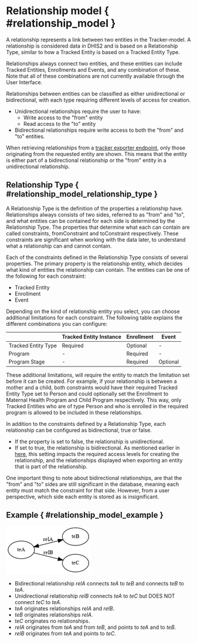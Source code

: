 # Relationship model { #relationship_model }
<!--DHIS2-SECTION-ID:relationship_model-->

A relationship represents a link between two entities in the Tracker-model. A
relationship is considered data in DHIS2 and is based on a Relationship Type,
similar to how a Tracked Entity is based on a Tracked Entity Type.

Relationships always connect two entities, and these entities can include Tracked
Entities, Enrollments and Events, and any combination of these. Note
that all of these combinations are not currently available through the User Interface.

Relationships between entities can be classified as either unidirectional or bidirectional, with each type requiring 
different levels of access for creation.

* Unidirectional relationships require the user to have:
    * Write access to the "from" entity
    * Read access to the "to" entity
* Bidirectional relationships require write access to both the "from" and "to" entities.

When retrieving relationships from a [tracker exporter endpoint](#webapi_tracker_export), only those originating from 
the requested entity are shown. This means that the entity is either part of a bidirectional relationship 
or the "from" entity in a unidirectional relationship.

## Relationship Type { #relationship_model_relationship_type }
<!--DHIS2-SECTION-ID:relationship_model_relationship_type-->

A Relationship Type is the definition of the properties a relationship have.
Relationships always consists of two sides, referred to as "from" and "to", and
what entities can be contained for each side is determined by the Relationship
Type. The properties that determine what each can contain are called
constraints, fromConstraint and toConstraint respectively. These constraints are
significant when working with the data later, to understand what a relationship
can and cannot contain.

Each of the constraints defined in the Relationship Type consists of several
properties. The primary property is the relationship entity, which decides what
kind of entities the relationship can contain. The entities can be one of the
following for each constraint:

* Tracked Entity
* Enrollment
* Event

Depending on the kind of relationship entity you select, you can choose
additional limitations for each constraint. The following table explains the
different combinations you can configure:

|                     | Tracked Entity Instance | Enrollment | Event    |
|---------------------|-------------------------|------------|----------|
| Tracked Entity Type | Required                | Optional   | -        |
| Program             | -                       | Required   | -        |
| Program Stage       | -                       | Required   | Optional |

These additional limitations, will require the entity to match the limitation
set before it can be created. For example, if your relationship is between a
mother and a child, both constraints would have their required Tracked Entity
Type set to Person and could optionally set the Enrollment to Maternal Health
Program and Child Program respectively. This way, only Tracked Entities
who are of type Person and who is enrolled in the required program is allowed to
be included in these relationships.

In addition to the constraints defined by a Relationship Type, each relationship can be configured as bidirectional, 
true or false.

* If the property is set to false, the relationship is unidirectional.
* If set to true, the relationship is bidirectional.
As mentioned earlier in [here](#relationship_model), this setting impacts the required access levels for creating the relationship, 
and the relationships displayed when exporting an entity that is part of the relationship.

One important thing to note about bidirectional relationships, are that the
"from" and "to" sides are still significant in the database, meaning each entity
must match the constraint for that side. However, from a user perspective, which
side each entity is stored as is insignificant.

## Example { #relationship_model_example }

![Diagram of possible relationship connection types](resources/images/relationship_model/relationships.png)

* Bidirectional relationship *relA* connects *teA* to *teB* and connects *teB* to *teA*.
* Unidirectional relationship *relB* connects *teA* to *teC* but DOES NOT connect *teC* to *teA*.
* *teA* originates relationships *relA* and *relB*.
* *teB* originates relationships *relA*.
* *teC* originates no relationships.
* *relA* originates from *teA* and from *teB*, and points to *teA* and to *teB*.
* *relB* originates from *teA* and points to *teC*.
